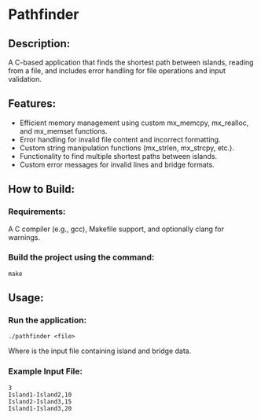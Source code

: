 # Pathfinder
## Description: 
A C-based application that finds the shortest path between islands, reading from a file, and includes error handling for file operations and input validation.
## Features:
- Efficient memory management using custom mx_memcpy, mx_realloc, and mx_memset functions.
- Error handling for invalid file content and incorrect formatting.
- Custom string manipulation functions (mx_strlen, mx_strcpy, etc.).
- Functionality to find multiple shortest paths between islands.
- Custom error messages for invalid lines and bridge formats.
## How to Build:
### Requirements: 
A C compiler (e.g., gcc), Makefile support, and optionally clang for warnings.
### Build the project using the command:
```
make
```

## Usage:
### Run the application:
```
./pathfinder <file>
```
Where <file> is the input file containing island and bridge data.
### Example Input File:
```
3
Island1-Island2,10
Island2-Island3,15
Island1-Island3,20
```
